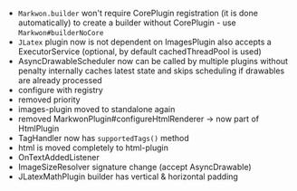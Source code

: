 * `Markwon.builder` won't require CorePlugin registration (it is done automatically)
  to create a builder without CorePlugin - use `Markwon#builderNoCore`
* `JLatex` plugin now is not dependent on ImagesPlugin
  also accepts a ExecutorService (optional, by default cachedThreadPool is used)
* AsyncDrawableScheduler now can be called by multiple plugins without penalty
  internally caches latest state and skips scheduling if drawables are already processed
* configure with registry
* removed priority
* images-plugin moved to standalone again
* removed MarkwonPlugin#configureHtmlRenderer -> now part of HtmlPlugin
* TagHandler now has `supportedTags()` method
* html is moved completely to html-plugin
* OnTextAddedListener
* ImageSizeResolver signature change (accept AsyncDrawable)
* JLatexMathPlugin builder has vertical & horizontal padding